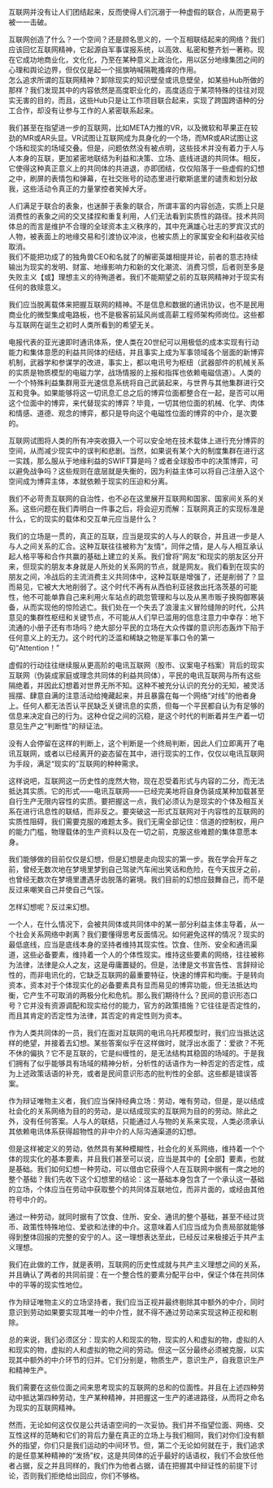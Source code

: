 互联网并没有让人们团结起来，反而使得人们沉溺于一种虚假的联合，从而更易于被一一击破。

互联网创造了什么？一个空间？还是顾名思义的，一个互相联结起来的网络？我们应该回忆互联网精神，它起源自军事谍报系统，以高效、私密和整齐划一著称。现在它成功地商业化，文化化，乃至在某种意义上政治化，用以区分地缘集团之间的心理和舆论边界，但仅仅是起一个摇旗呐喊隔靴搔痒的作用。  
怎么追求所谓的互联网精神？卸除现实的知识壁垒或讯息壁垒，如某些Hub所做的那样？我们发现其中的内容依然是高度职业化的，高度适应于某项特殊的往往对现实无害的目的，而且，这些Hub只是让工作项目联合起来，实现了跨国跨语种的分工合作，却没有让参与工作的人紧密联系起来。

我们甚至在指望进一步的互联网，比如META力推的VR，以及微软和苹果正在较劲的MR或AR头显。VR试图让互联网成为具身化的一个场，而MR或AR试图让这个场和现实的场域交叠。但是，问题依然没有被点明，这些技术并没有着力于人与人本身的互联，更加紧密地联结为利益和决策、立场、底线进退的共同体。相反，它使得这种真正意义上的共同体的共进退，亦即团结，仅仅陷落于一些虚假的幻想之中，刷屏的表情包和弹幕，在社交账号的动态里进行歇斯底里的谴责和划分敌我，这些活动令真正的力量掌控者笑掉大牙。

人们满足于联合的表象，也迷醉于表象的联合，所谓丰富的内容创造，实质上只是消费性的表象之间的交叉揉捏和重复利用，人们无法看到实质性的路径。技术共同体总的而言是维护不合理的全球资本主义秩序的，其中充满雄心壮志的罗宾汉式的人物，被表面上的地缘交易和引渡协议冲淡，也被实质上的家属安全和利益收买给取消。  
我们不能把功成了的独角兽CEO和名就了的解密英雄相提并论，前者的意志持续输出为现实的发明、财富、地缘影响力和新的文化潮流、消费习惯，后者则至多是失败主义【或】理想主义的待殉道者。我们不能期望之前的互联网精神对于现实有任何的救赎意义。

我们应当脱离载体来把握互联网的精神。不是信息和数据的通讯协议，也不是民用商业化的微型集成电路板，也不是极客前延风尚或高薪工程师架构师岗位。这些都与互联网在诞生之初时人类所看到的希望无关。

电报代表的亚光速即时通讯体系，使人类在20世纪可以用极低的成本实现有行动能力和集体意愿的利益共同体的纽结，并且事实上成为军事领域各个层面的新博弈机制，武器学和参谋学的改进，事实上，都以电讯号为枢纽（武器部件的机械关系的实质是物质模型的电磁力学，战场情报的上报和指挥也依赖电磁信道）。人类的一个个特殊利益集群用亚光速信息系统将自己武装起来，与世界与其他集群进行交互和竞争。如果能够将这一切讯息汇总之后的博弈位面都整合在一起，是否可以用这个位面中的博弈，来代替现实的博弈？毕竟，一切其他位面的机械、化学、肉体和情感、道德、观念的博弈，都只是导向这个电磁性位面的博弈的中介，是次要的。

互联网试图将人类的所有冲突收摄入一个可以安全地在技术载体上进行充分博弈的空间，从而减少现实中的误判和悲剧。当然，如果说有某个大的制度集群在进行这一实践，那么服从于地缘利益的SWIFT算是吗？或者全球股市中的决策博弈，可以避免战争吗？这些规则在底层就是失衡的，因为利益主体可以将自己注册入这个空间成为博弈主体，本就依赖于现实的压迫和分离。

我们不必苛责互联网的自治性，也不必在这里展开互联网和国家、国家间关系的关系。这些问题在我们弄明白一件事之后，将会迎刃而解：互联网真正的实现标准是什么，它的现实的载体和交互单元应当是什么？

我们的立场是一贯的，真正的互联，应当是现实的人与人的联合，并且进一步是人与人之间关系的汇合。这种互联往往被称为”友情“，同伴之情，是人与人相互承认起人格平等和合作共赢的基础上建立的关系。我们曾将”网友“和现实的朋友区分开来，但现实的朋友本身就是人所处的关系网的节点，就是网友。我们看到在现实的朋友之间，冷战后的主流消费主义共同体中，这种互联是增强了，还是削弱了？显而易见，它被大大地削弱了。这个时代不再有从西伯利亚拯救出托洛茨基的可能性，他不可能单靠自己来利用火车站点的疏忽管理和与以及从黑市贩子换购御寒装备，从而实现他的惊险逃亡。我们处在一个失去了浪漫主义冒险缝隙的时代，公共意见的集群性枢纽和关键节点，不可能从人们早已滥用的信息注意力中幸存：地下流通的小册子还有市场吗？绝大部分平民的立场在大众传媒的意识形态轰炸下陷于任何意义上的无力。这个时代的泛滥和稀缺之物是军事口令的第一句“Attention！”

虚假的行动往往继续服从更高阶的电讯互联网（股市、议案电子档案）背后的现实互联网（伪装成家庭或理念共同体的利益共同体），平民的电讯互联网与所有这些隔绝着，并因此幻想着对世界无所不知。这种不被充分认识的充分的无知，被灵活摇摆、肆意自满的注意活动给掩藏起来，并且暴露在每一个网络“对线”的他者身上。任何人都无法否认平民缺乏关键讯息的实质，但每一个平民都自认为有足够的信息来决定自己的行为。这种仓促之间的沉稳，是这个时代的判断着并生产着一切意见生产之“判断性”的辩证法。

没有人会停留在这样的判断上，这个判断是一个终局判断，因此人们立即离开了电讯互联网，或者以已经离开的姿态留在其中，进行现实的工作，仅仅以电讯互联网为手段，满足“现实的”互联网的种种需求。

这样说吧，互联网这一历史性的庞然大物，现在忍受着形式与内容的二分，而无法抵达其实质。它的形式——电讯互联网——已经完美地将自身伪装成某种加载甚至自行生产无限内容性的实质。要把握这一点，我们必须认为是现实的个体及相互关系在进行讯息性的联结，而非反之。要突破这一形式互联网对于内容性的互联网的实质性阻碍，我们需要克服的难题太多。我们无需全部记住：信道的控制权，用户的能力门槛，物理载体的生产资料以及在一切之前，克服这些难题的集体意愿本身。

我们能够做的目前仅仅是幻想，但是幻想是走向现实的第一步。我在学会开车之前，曾经无数次地在梦境里梦到自己驾驶汽车闹出笑话和危险，在今天拔牙之前，也曾经无数次在梦境里遭遇牙齿脱落的窘境。我们目前的幻想应鼓舞自己，而不是反过来嘲笑自己并使自己气馁。

怎样幻想呢？反过来幻想。

一个人，在什么情况下，会被共同体或共同体中的某一部分利益主体主导着，从一个社会关系网络中剥离？我们要懂得思考反面情况。如何避免这样的情况？现实的最低底线，应当是底线本身的坚持者维持其现实性。饮食、住所、安全和通讯渠道，这些必备要素，维持着一个人的个体性现实。维持这些要素的网络，往往被称为法律，法律是众人之友，这是毋庸置疑的。但是，法律是文书宣告性、言辞辩论性的，而非电讯化的，它缺乏互联网的最重要特征，快速的博弈和均衡。于是转向资本，资本对于个体现实化的必备要素具有显而易见的博弈功能，但无法抵达均衡，它产生不可取消的两极分化和危机。那么我们期待什么？民间的意识形态口号？它并没有资源调配和现实给付的能力，官方的政策措施？它往往是否定性的，而且其肯定的否定性为法律，其否定的肯定性则为资本。

作为人类共同体的一员，我们在面对互联网的电讯乌托邦模型时，我们应当抵达这样的绝望，并接着去幻想。某些答案似乎在这样做时，就浮出水面了：爱欲？不死不休的偏执？它不是互联的，它是纠缠性的，是无法结构其稳固的场域的。于是我们拥有了似乎能够具有场域的精神分析，分析性的话语作为一种否定的否定性，成为上述政策话语的补充，或者是民间意识形态的批判性的全部。这些都是错误答案。

作为辩证唯物主义者，我们应当保持经典立场：劳动，唯有劳动，但是，是以结成社会化的关系网络为目的的劳动，是以结成现实的互联网为目的的劳动。除此之外，没有任何答案。人与人的联结，只能通过人与物的关系来实现，人类必须承认其依赖电讯体系获得超物性的非中介的人际沟通渠道的幻想。

但是这样被定义的劳动，依然具有某种模糊性，社会化的关系网络，维持着一个个体的现实化的基本要素，并且我们甚至可以说，应当是其中的【全部】要素，也就是基础。我们如何幻想一种劳动，可以借由它获得个人在互联网中据有一席之地的整个基础？我们先收下这个幻想里的结论：这一基础本身包含了一个承认这一基础的立场，个体应当在劳动中获取整个的共同体互联地位，而非片面的，或经由其他符号中介的。

通过一种劳动，就同时据有了饮食、住所、安全、通讯的整个基础，甚至不经过货币、政策性特殊地位、爱欲和法律的中介。这意味着人们应当成为负责局部就能够得到整体回报的完整的安宁的人。这一理想表达至此，已经反过来极接近于共产主义理想。

我们在此做的工作，就是表明，互联网的历史性成就与共产主义理想之间的关系，并且确认了两者的共同前提：在一个整合性的要素分配平台中，保证个体在共同体中的平等的现实性地位。

作为辩证唯物主义的立场坚持者，我们应当正视并最终剔除其中额外的中介，同时意识到劳动如果要实现其唯一的中介性，就不得不通过劳动来实现这种正视和剔除。

总的来说，我们必须区分：现实的人和现实的物，现实的人和虚拟的物，虚拟的人和现实的物，虚拟的人和虚拟的物之间的劳动。但这一区分最终必须被克服，以实现其中额外的中介环节的归并。它们分别是，物质生产，意识生产，自我意识生产和精神生产。  

我们需要在这些位面之间来思考现实的互联网的总和的位面性。并且在上述四种劳动中抵达第四种劳动，生产某种精神，并把握这一生产的递进路径，从而将之命名为现实的互联网精神。

然而，无论如何这仅仅是公共话语空间的一次妥协。我们并不指望位面、网络、交互性这样的范畴和它们的背后力量在真正的立场上与我们相同，我们对你们没有额外的指望，你们只是我们运动的中间环节。但，第二个无论如何就在于，我们追求的是任意某种精神的“发扬”权，这是共同体的近乎最好的话语权，我们不会放任他者占据，反之并且同样的，我们作为他者占据，请在把握其中辩证性的前提下讨论，否则我们拒绝给出回应，你们不够格。